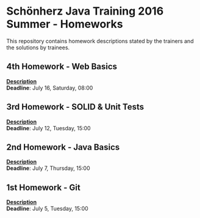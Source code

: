 # Schönherz Java Training 2016 Summer - Homeworks

This repository contains homework descriptions stated by the trainers and the solutions by trainees.

4th Homework - Web Basics
---
**[Description](https://github.com/schonherz-java-ee-2016-summer/homework/blob/master/4.HomeWork.md)**  
**Deadline**: July 16, Saturday, 08:00

3rd Homework - SOLID & Unit Tests
---
**[Description](https://github.com/schonherz-java-ee-2016-summer/homework/blob/master/3.HomeWork.md)**  
**Deadline**: July 12, Tuesday, 15:00

2nd Homework - Java Basics
---
**[Description](https://github.com/schonherz-java-ee-2016-summer/homework/blob/master/2.HomeWork.md)**  
**Deadline**: July 7, Thursday, 15:00

1st Homework - Git
---
**[Description](https://github.com/schonherz-java-ee-2016-summer/homework/blob/master/1.HomeWork.txt)**  
**Deadline**: July 5, Tuesday, 15:00
